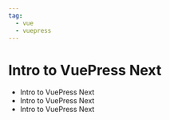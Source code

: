 ```yaml
---
tag:
  - vue
  - vuepress
---
```


# Intro to VuePress Next

- Intro to VuePress Next
- Intro to VuePress Next
- Intro to VuePress Next

